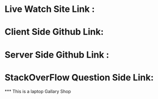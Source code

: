 # Live Watch Site Link : 
# Client Side Github Link:
# Server Side Github Link :
# StackOverFlow Question Side Link:

*** This is a laptop Gallary Shop